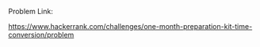 Problem Link:

https://www.hackerrank.com/challenges/one-month-preparation-kit-time-conversion/problem
